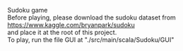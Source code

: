 Sudoku game\
Before playing, please download the sudoku dataset from https://www.kaggle.com/bryanpark/sudoku \
and place it at the root of this project.\
To play, run the file GUI at "./src/main/scala/Sudoku/GUI"